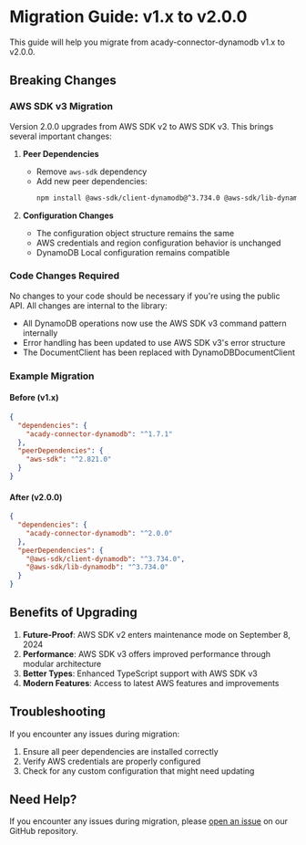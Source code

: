 # Migration Guide: v1.x to v2.0.0

This guide will help you migrate from acady-connector-dynamodb v1.x to v2.0.0.

## Breaking Changes

### AWS SDK v3 Migration

Version 2.0.0 upgrades from AWS SDK v2 to AWS SDK v3. This brings several important changes:

1. **Peer Dependencies**
   - Remove `aws-sdk` dependency
   - Add new peer dependencies:
     ```bash
     npm install @aws-sdk/client-dynamodb@^3.734.0 @aws-sdk/lib-dynamodb@^3.734.0
     ```

2. **Configuration Changes**
   - The configuration object structure remains the same
   - AWS credentials and region configuration behavior is unchanged
   - DynamoDB Local configuration remains compatible

### Code Changes Required

No changes to your code should be necessary if you're using the public API. All changes are internal to the library:

- All DynamoDB operations now use the AWS SDK v3 command pattern internally
- Error handling has been updated to use AWS SDK v3's error structure
- The DocumentClient has been replaced with DynamoDBDocumentClient

### Example Migration

#### Before (v1.x)
```json
{
  "dependencies": {
    "acady-connector-dynamodb": "^1.7.1"
  },
  "peerDependencies": {
    "aws-sdk": "^2.821.0"
  }
}
```

#### After (v2.0.0)
```json
{
  "dependencies": {
    "acady-connector-dynamodb": "^2.0.0"
  },
  "peerDependencies": {
    "@aws-sdk/client-dynamodb": "^3.734.0",
    "@aws-sdk/lib-dynamodb": "^3.734.0"
  }
}
```

## Benefits of Upgrading

1. **Future-Proof**: AWS SDK v2 enters maintenance mode on September 8, 2024
2. **Performance**: AWS SDK v3 offers improved performance through modular architecture
3. **Better Types**: Enhanced TypeScript support with AWS SDK v3
4. **Modern Features**: Access to latest AWS features and improvements

## Troubleshooting

If you encounter any issues during migration:

1. Ensure all peer dependencies are installed correctly
2. Verify AWS credentials are properly configured
3. Check for any custom configuration that might need updating

## Need Help?

If you encounter any issues during migration, please [open an issue](https://github.com/acady-io/acady-connector-dynamodb/issues) on our GitHub repository.
